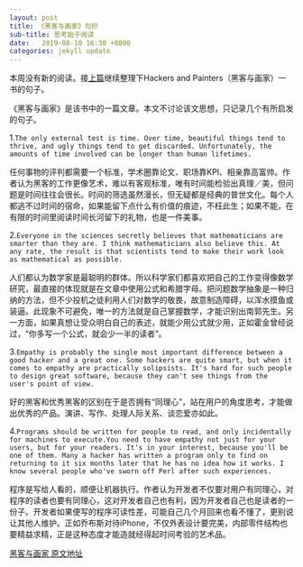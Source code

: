 ```yaml
---
layout: post
title: 《黑客与画家》句抄
sub-title: 思考始于阅读
date:   2019-08-10 16:30 +0800
categories: jekyll update
---
```


本周没有新的阅读。接[上篇](https://wangqinxiao.github.io/jekyll/update/2019/07/28/why_nerds_are_unpopular_notes.html)继续整理下Hackers and Painters（黑客与画家）一书的句子。

《黑客与画家》是该书中的一篇文章。本文不讨论该文思想，只记录几个有所启发的句子。

1.`The only external test is time. Over time, beautiful things tend to thrive, and ugly things tend to get discarded. Unfortunately, the amounts of time involved can be longer than human lifetimes.`

任何事物的评判都需要一个标准，学术圈靠论文、职场靠KPI、相亲靠高富帅。作者认为黑客的工作更像艺术，难以有客观标准，唯有时间能检验出真理／美，但问题是时间往往会很长。时间的筛选虽然漫长，但无疑都是经典的普世文化。每个人都逃不过时间的宿命，如果能留下点什么有价值的痕迹，不枉此生；如果不能，在有限的时间里阅读时间长河留下的礼物，也是一件美事。

2.`Everyone in the sciences secretly believes that mathematicians are smarter than they are. I think mathematicians also believe this. At any rate, the result is that scientists tend to make their work look as mathematical as possible.`

人们都认为数学家是最聪明的群体。所以科学家们都喜欢把自己的工作变得像数学研究，最直接的体现就是在文章中使用公式和希腊字母。把问题数学抽象是一种归纳的方法，但不少投机之徒利用人们对数学的敬畏，故意制造障碍，以浑水摸鱼或装逼。此现象不可避免，唯一的方法就是自己掌握数学，才能识别出南郭先生。另一方面，如果真想让受众明白自己的表述，就能少用公式就少用，正如霍金曾经说过，“你多写一个公式，就会少一半的读者”。

3.`Empathy is probably the single most important difference between a good hacker and a great one. Some hackers are quite smart, but when it comes to empathy are practically solipsists. It's hard for such people to design great software, because they can't see things from the user's point of view.`

好的黑客和优秀黑客的区别在于是否拥有“同理心”，站在用户的角度思考，才能做出优秀的产品。演讲、写作、处理人际关系、谈恋爱亦如此。

4.`Programs should be written for people to read, and only incidentally for machines to execute.You need to have empathy not just for your users, but for your readers. It's in your interest, because you'll be one of them. Many a hacker has written a program only to find on returning to it six months later that he has no idea how it works. I know several people who've sworn off Perl after such experiences.`

程序是写给人看的，顺便让机器执行。作者认为开发者不仅要对用户有同理心，对程序的读者也要有同理心，这对开发者自己也有利，因为开发者自己也是读者的一份子。开发者如果便写的程序可读性差，可能自己几个月回来也看不懂了，更别说让其他人维护。正如乔布斯对待iPhone，不仅外表设计要完美，内部零件结构也要精益求精，正是这种态度才能造就经得起时间考验的艺术品。

[黑客与画家 原文地址](http://www.paulgraham.com/hp.html)
